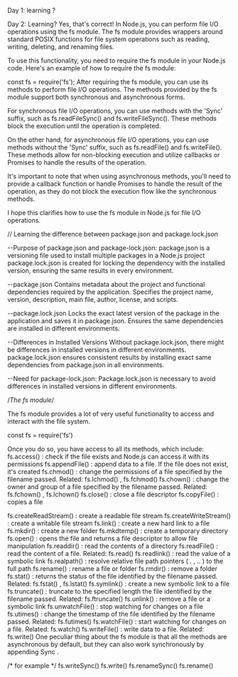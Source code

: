 Day 1: learning ?

Day 2: Learning?
Yes, that's correct! In Node.js, you can perform file I/O operations using the fs module. The fs module provides wrappers around standard POSIX functions for file system operations such as reading, writing, deleting, and renaming files.

To use this functionality, you need to require the fs module in your Node.js code. Here's an example of how to require the fs module:


  const fs = require('fs');
After requiring the fs module, you can use its methods to perform file I/O operations. The methods provided by the fs module support both synchronous and asynchronous forms.

For synchronous file I/O operations, you can use methods with the 'Sync' suffix, such as fs.readFileSync() and fs.writeFileSync(). These methods block the execution until the operation is completed.

On the other hand, for asynchronous file I/O operations, you can use methods without the 'Sync' suffix, such as fs.readFile() and fs.writeFile(). These methods allow for non-blocking execution and utilize callbacks or Promises to handle the results of the operation.

It's important to note that when using asynchronous methods, you'll need to provide a callback function or handle Promises to handle the result of the operation, as they do not block the execution flow like the synchronous methods.

I hope this clarifies how to use the fs module in Node.js for file I/O operations.


// Learning the difference between package.json and package.lock.json

--Purpose of package.json and package-lock.json:
package.json is a versioning file used to install multiple packages in a Node.js project
package.lock.json is created for locking the dependency with the installed version, ensuring the same results in every environment.

--package.json
Contains metadata about the project and functional dependencies required by the application.
Specifies the project name, version, description, main file, author, license, and scripts.

--package.lock.json
Locks the exact latest version of the package in the application and saves it in package.json.
Ensures the same dependencies are installed in different environments.

--Differences in Installed Versions
Without package.lock.json, there might be differences in installed versions in different environments.
package.lock.json ensures consistent results by installing exact same dependencies from package.json in all environments.

--Need for package-lock.json:
Package.lock.json is necessary to avoid differences in installed versions in different environments.

/*The fs module*/

The fs module provides a lot of very useful functionality to access and
interact with the file system.

const fs = require('fs')

Once you do so, you have access to all its methods, which include:
fs.access() : check if the file exists and Node.js can access it with its
permissions
fs.appendFile() : append data to a file. If the file does not exist, it's
created
fs.chmod() : change the permissions of a file specified by the filename
passed. Related: fs.lchmod() , fs.fchmod()
fs.chown() : change the owner and group of a file specified by the
filename passed. Related: fs.fchown() , fs.lchown()
fs.close() : close a file descriptor
fs.copyFile() : copies a file

fs.createReadStream() : create a readable file stream
fs.createWriteStream() : create a writable file stream
fs.link() : create a new hard link to a file
fs.mkdir() : create a new folder
fs.mkdtemp() : create a temporary directory
fs.open() : opens the file and returns a file descriptor to allow file
manipulation
fs.readdir() : read the contents of a directory
fs.readFile() : read the content of a file. Related: fs.read()
fs.readlink() : read the value of a symbolic link
fs.realpath() : resolve relative file path pointers ( . , .. ) to the full
path
fs.rename() : rename a file or folder
fs.rmdir() : remove a folder
fs.stat() : returns the status of the file identified by the filename
passed. Related: fs.fstat() , fs.lstat()
fs.symlink() : create a new symbolic link to a file
fs.truncate() : truncate to the specified length the file identified by the
filename passed. Related: fs.ftruncate()
fs.unlink() : remove a file or a symbolic link
fs.unwatchFile() : stop watching for changes on a file
fs.utimes() : change the timestamp of the file identified by the filename
passed. Related: fs.futimes()
fs.watchFile() : start watching for changes on a file. Related:
fs.watch()
fs.writeFile() : write data to a file. Related: fs.write()
One peculiar thing about the fs module is that all the methods are
asynchronous by default, but they can also work synchronously by appending
Sync .

/* for example */
fs.writeSync()
fs.write()
fs.renameSync()
fs.rename()